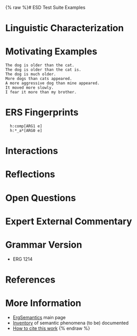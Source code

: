 {% raw %}# ESD Test Suite Examples

# Linguistic Characterization

# Motivating Examples

    The dog is older than the cat.
    The dog is older than the cat is.
    The dog is much older.
    More dogs than cats appeared.
    A more aggressive dog than mine appeared.
    It moved more slowly.
    I fear it more than my brother.

# ERS Fingerprints

      h:comp[ARG1 e]
      h:*_a*[ARG0 e]

# Interactions

# Reflections

# Open Questions

# Expert External Commentary

# Grammar Version

- ERG 1214

# References

# More Information

- [ErgSemantics](ErgSemantics) main page
- [Inventory](ErgSemantics_Inventory) of semantic phenomena (to be)
documented
- [How to cite this work](ErgSemantics_HowToCite)
{% endraw %}